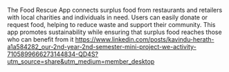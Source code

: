 The Food Rescue App connects surplus food from restaurants and retailers with local charities and individuals in need. Users can easily donate or request food, helping to reduce waste and support their community. This app promotes sustainability while ensuring that surplus food reaches those who can benefit from it
https://www.linkedin.com/posts/kavindu-herath-a1a584282_our-2nd-year-2nd-semester-mini-project-we-activity-7105899666273144834-QD4S?utm_source=share&utm_medium=member_desktop
